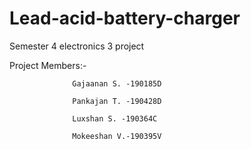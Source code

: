 # Lead-acid-battery-charger
Semester 4 electronics 3 project

Project Members:-

                  Gajaanan S. -190185D
                  
                  Pankajan T. -190428D
                  
                  Luxshan S. -190364C
                  
                  Mokeeshan V.-190395V

